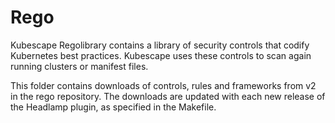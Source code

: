 # Rego

Kubescape Regolibrary contains a library of security controls that codify Kubernetes best practices. Kubescape uses these controls to scan again running clusters or manifest files.

This folder contains downloads of controls, rules and frameworks from v2 in the rego repository. The downloads are updated with each new release of the Headlamp plugin, as specified in the Makefile.
